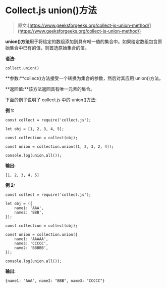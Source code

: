 # Collect.js union()方法

> 原文:[https://www.geeksforgeeks.org/collect-js-union-method/](https://www.geeksforgeeks.org/collect-js-union-method/)

**union()方法**用于将给定的数组添加到具有唯一值的集合中。如果给定数组包含原始集合中已有的值，则首选原始集合的值。

**语法:**

```
collect.union()
```

**参数:**collect()方法接受一个转换为集合的参数，然后对其应用 union()方法。

**返回值:**该方法返回具有唯一元素的集合。

下面的例子说明了 collect.js 中的 union()方法:

**例 1:**

```
const collect = require('collect.js'); 

let obj = [1, 2, 3, 4, 5]; 

const collection = collect(obj); 

const union = collection.union([1, 2, 3, 2, 4]); 

console.log(union.all());
```

**输出:**

```
[1, 2, 3, 4, 5]
```

**例 2:**

```
const collect = require('collect.js');

let obj = ({
    name1: 'AAA',
    name2: 'BBB',
});

const collection = collect(obj);

const union = collection.union({
    name1: 'AAAAA',
    name3: 'CCCCC',
    name2: 'BBBBB',
});

console.log(union.all());
```

**输出:**

```
{name1: "AAA", name2: "BBB", name3: "CCCCC"}
```